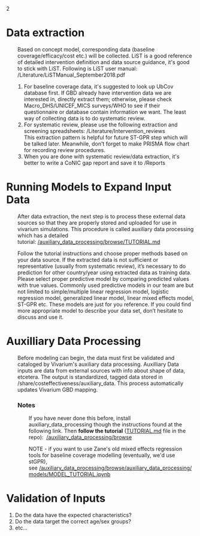 
<p><ac:structured-macro ac:name="toc" ac:schema-version="1" ac:macro-id="15f9675f-fd90-4ca2-804b-25f8eac550d0"><ac:parameter ac:name="maxLevel">2</ac:parameter></ac:structured-macro></p>
<h1>Data extraction</h1>
<p style="margin-left: 30.0px;">Based on concept model, corresponding data (baseline coverage/efficacy/cost etc.) will be collected. LiST is a good reference of detailed intervention definition and data source guidance, it's good to stick with LiST. Following is LiST user manual: <project_folder>/Literature/LiSTManual_September2018.pdf</p>
<ol>
<li style="list-style-type: none;background-image: none;">
<ol>
<li>For baseline coverage data, it's suggested to look up UbCov database first. If GBD already have intervention data we are interested in, directly extract them; otherwise, please check Macro_DHS/UNICEF_MICS surveys/WHO to see if their questionnaire or database contain information we want. The least way of collecting data is to do systematic review.</li>
<li>For systematic review, please use the following extraction and screening spreadsheets: <project_folder>/Literature/Intervention_reviews<br />This extraction pattern is helpful for future ST-GPR step which will be talked later. Meanwhile, don't forget to make PRISMA flow chart for recording review procedures.&nbsp;</li>
<li>When you are done with systematic review/data extraction, it's better to write a CoNIC gap report and save it to <project_folder>/Reports</li></ol></li></ol>
<h1>Running Models to Expand Input Data</h1>
<p style="margin-left: 30.0px;">After data extraction, the next step is to process these external data sources so that they are properly stored and uploaded for use in vivarium simulations. This procedure is called auxiliary data processing which has a detailed tutorial:&nbsp;<a rel="nofollow" href="<repo_loc>/auxiliary_data_processing/browse/TUTORIAL.md" class="external-link"><repo_loc>/auxiliary_data_processing/browse/TUTORIAL.md</a></p>
<p style="margin-left: 30.0px;">Follow the tutorial instructions and choose proper methods based on your data source. If the extracted data is not sufficient or representative (usually from systematic review), it&rsquo;s necessary to do prediction for other country/year using extracted data as training data. Please select proper predictive model by comparing predicted values with true values. Commonly used predictive models in our team are but not limited to simple/multiple linear regression model, logistic regression model, generalized linear model, linear mixed effects model, ST-GPR etc. These models are just for you reference. If you could find more appropriate model to describe your data set, don&rsquo;t hesitate to discuss and use it.</p>
<h1>Auxilliary Data Processing</h1>
<p style="margin-left: 30.0px;">Before modeling can begin, the data must first be validated and cataloged by Vivarium's auxiliary data processing. Auxilliary Data inputs are data from external sources with info about shape of data, etcetera. The output is&nbsp;standardized, tagged data stored in /share/costeffectiveness/auxiliary_data. This process automatically updates Vivarium GBD mapping.</p>
<h3 style="margin-left: 30.0px;">Notes</h3>
<p style="margin-left: 60.0px;">If you have never done this before, install auxiliary_data_processing though the instructions found at the following link. Then&nbsp;<strong>follow the tutorial</strong>&nbsp;(<a href="http://TUTORIAL.md">TUTORIAL.md</a> file in the repo):&nbsp;&nbsp;<a href="<repo_loc>/auxiliary_data_processing/browse"><repo_loc>/auxiliary_data_processing/browse</a></p>
<p style="margin-left: 60.0px;">NOTE - if you want to use Zane's old mixed effects regression tools for baseline coverage modelling (eventually, we'd use stGPR), see&nbsp;<a href="<repo_loc>/auxiliary_data_processing/browse/auxiliary_data_processing/models/MODEL_TUTORIAL.ipynb"><repo_loc>/auxiliary_data_processing/browse/auxiliary_data_processing/models/MODEL_TUTORIAL.ipynb</a></p>
<h1>Validation of Inputs</h1>
<ol>
<li>Do the data have the expected characteristics?</li>
<li>Do the data target the correct age/sex groups?</li>
<li>etc...<br /><br /></li></ol>